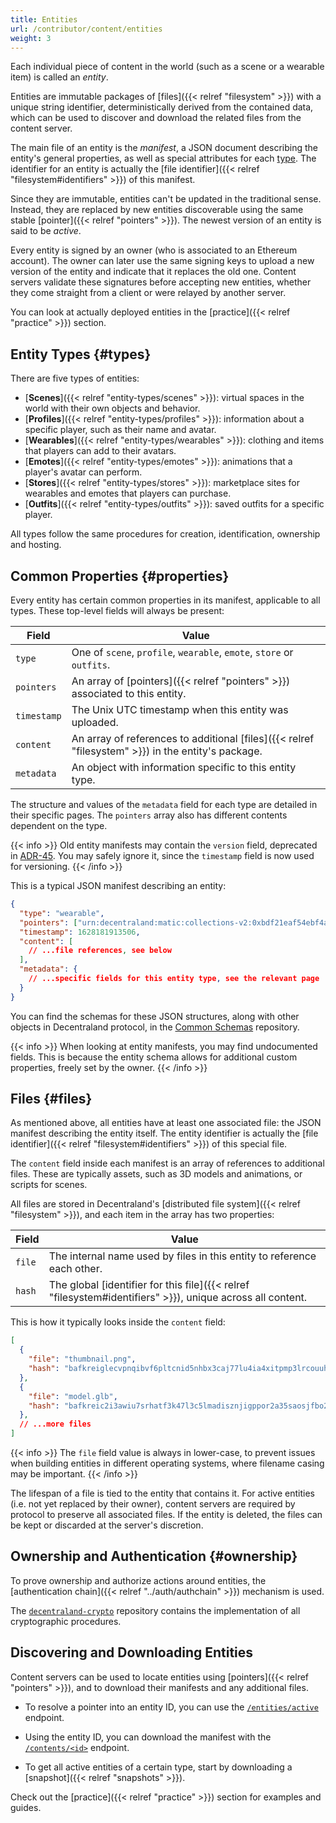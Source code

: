 ```yaml
---
title: Entities
url: /contributor/content/entities
weight: 3
---
```


Each individual piece of content in the world (such as a scene or a wearable item) is called an _entity_.

Entities are immutable packages of [files]({{< relref "filesystem" >}}) with a unique string identifier, deterministically derived from the contained data, which can be used to discover and download the related files from the content server.

The main file of an entity is the _manifest_, a JSON document describing the entity's general properties, as well as special attributes for each [type](#types). The identifier for an entity is actually the [file identifier]({{< relref "filesystem#identifiers" >}}) of this manifest.

Since they are immutable, entities can't be updated in the traditional sense. Instead, they are replaced by new entities discoverable using the same stable [pointer]({{< relref "pointers" >}}). The newest version of an entity is said to be _active_.

Every entity is signed by an owner (who is associated to an Ethereum account). The owner can later use the same signing keys to upload a new version of the entity and indicate that it replaces the old one. Content servers validate these signatures before accepting new entities, whether they come straight from a client or were relayed by another server.

You can look at actually deployed entities in the [practice]({{< relref "practice" >}}) section.

## Entity Types {#types}

There are five types of entities:

- [**Scenes**]({{< relref "entity-types/scenes" >}}): virtual spaces in the world with their own objects and behavior.
- [**Profiles**]({{< relref "entity-types/profiles" >}}): information about a specific player, such as their name and avatar.
- [**Wearables**]({{< relref "entity-types/wearables" >}}): clothing and items that players can add to their avatars.
- [**Emotes**]({{< relref "entity-types/emotes" >}}): animations that a player's avatar can perform.
- [**Stores**]({{< relref "entity-types/stores" >}}): marketplace sites for wearables and emotes that players can purchase.
- [**Outfits**]({{< relref "entity-types/outfits" >}}): saved outfits for a specific player.

All types follow the same procedures for creation, identification, ownership and hosting.

## Common Properties {#properties}

Every entity has certain common properties in its manifest, applicable to all types. These top-level fields will always be present:

| Field | Value |
| ----- | --- |
| `type` | One of `scene`, `profile`, `wearable`, `emote`, `store` or `outfits`.
| `pointers` | An array of [pointers]({{< relref "pointers" >}}) associated to this entity.
| `timestamp` | The Unix UTC timestamp when this entity was uploaded.
| `content` | An array of references to additional [files]({{< relref "filesystem" >}}) in the entity's package.
| `metadata` | An object with information specific to this entity type.

The structure and values of the `metadata` field for each type are detailed in their specific pages. The `pointers` array also has different contents dependent on the type.

{{< info >}}
Old entity manifests may contain the `version` field, deprecated in [ADR-45](https://adr.decentraland.org/adr/ADR-45). You may safely ignore it, since the `timestamp` field is now used for versioning.
{{< /info >}}

This is a typical JSON manifest describing an entity:

```json
{
  "type": "wearable",
  "pointers": ["urn:decentraland:matic:collections-v2:0xbdf21eaf54ebf4a6cadc2dcb371df7afce98bc1d:0"],
  "timestamp": 1628181913506,
  "content": [
    // ...file references, see below
  ],
  "metadata": {
    // ...specific fields for this entity type, see the relevant page
  }
}
```

You can find the schemas for these JSON structures, along with other objects in Decentraland protocol, in the [Common Schemas](https://github.com/decentraland/common-schemas) repository.


{{< info >}}
When looking at entity manifests, you may find undocumented fields. This is because the entity schema allows for additional custom properties, freely set by the owner.
{{< /info >}}

## Files {#files}

As mentioned above, all entities have at least one associated file: the JSON manifest describing the entity itself. The entity identifier is actually the [file identifier]({{< relref "filesystem#identifiers" >}}) of this special file.

The `content` field inside each manifest is an array of references to additional files. These are typically assets, such as 3D models and animations, or scripts for scenes.

All files are stored in Decentraland's [distributed file system]({{< relref "filesystem" >}}), and each item in the array has two properties:

| Field | Value |
| --- | --- |
| `file` | The internal name used by files in this entity to reference each other.
| `hash` | The global [identifier for this file]({{< relref "filesystem#identifiers" >}}), unique across all content.

This is how it typically looks inside the `content` field:

```json
[
  {
    "file": "thumbnail.png",
    "hash": "bafkreiglecvpnqibvf6pltcnid5nhbx3caj77lu4ia4xitpmp3lrcouuhm",
  },
  {
    "file": "model.glb",
    "hash": "bafkreic2i3awiu7srhatf3k47l3c5lmadisznjigppor2a35saosjfbo25",
  },
  // ...more files
]
```

{{< info >}}
The `file` field value is always in lower-case, to prevent issues when building entities in different operating systems, where filename casing may be important.
{{< /info >}}

The lifespan of a file is tied to the entity that contains it. For active entities (i.e. not yet replaced by their owner), content servers are required by protocol to preserve all associated files. If the entity is deleted, the files can be kept or discarded at the server's discretion.

## Ownership and Authentication {#ownership}

To prove ownership and authorize actions around entities, the [authentication chain]({{< relref "../auth/authchain" >}}) mechanism is used.

The [`decentraland-crypto`](https://github.com/decentraland/decentraland-crypto) repository contains the implementation of all cryptographic procedures.


## Discovering and Downloading Entities

Content servers can be used to locate entities using [pointers]({{< relref "pointers" >}}), and to download their manifests and any additional files. 

- To resolve a pointer into an entity ID, you can use the [`/entities/active`](https://decentraland.github.io/catalyst-api-specs/#tag/Content-Server/operation/getListOfEntities) endpoint.

- Using the entity ID, you can download the manifest with the [`/contents/<id>`](https://decentraland.github.io/catalyst-api-specs/#tag/Content-Server/operation/getContentFile) endpoint.

- To get all active entities of a certain type, start by downloading a [snapshot]({{< relref "snapshots" >}}).

Check out the [practice]({{< relref "practice" >}}) section for examples and guides.